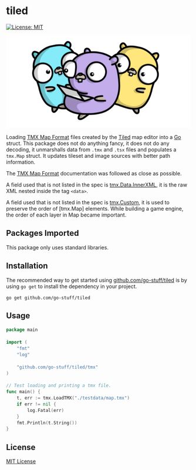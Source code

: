 # tiled

[![License: MIT](https://img.shields.io/badge/License-MIT-yellow.svg)](https://opensource.org/licenses/MIT)

![Gopher Share](https://github.com/go-stuff/images/blob/master/GOPHER_SHARE_640x320.png)

Loading [TMX Map Format](https://doc.mapeditor.org/de/stable/reference/tmx-map-format/#tmx-map-format) files created by the [Tiled](https://www.mapeditor.org/) map editor into a [Go](https://golang.org/) struct. This package does not do anything fancy, it does not do any decoding, it unmarshalls data from `.tmx` and `.tsx` files and populates a `tmx.Map` struct. It updates tileset and image sources with better path information.

The [TMX Map Format](https://doc.mapeditor.org/de/stable/reference/tmx-map-format/#tmx-map-format) documentation was followed as close as possible.

A field used that is not listed in the spec is [tmx.Data.InnerXML](https://github.com/go-stuff/tiled/blob/master/tmx/data.go), it is the raw XML nested inside the tag `<data>`.

A field used that is not listed in the spec is [tmx.Custom](https://github.com/go-stuff/tiled/blob/master/tmx/custom.go), it is used to preserve the order of [tmx.Map] elements. While building a game engine, the order of each layer in Map became important.

## Packages Imported

This package only uses standard libraries.

## Installation

The recommended way to get started using [github.com/go-stuff/tiled](https://github.com/go-stuff/tiled) is by using `go get` to install the dependency in your project.

```
go get github.com/go-stuff/tiled
```

## Usage

```go
package main

import (
	"fmt"
	"log"

	"github.com/go-stuff/tiled/tmx"
)

// Test loading and printing a tmx file.
func main() {
	t, err := tmx.LoadTMX("./testdata/map.tmx")
	if err != nil {
		log.Fatal(err)
	}
	fmt.Println(t.String())
}
```

## License

[MIT License](LICENSE)